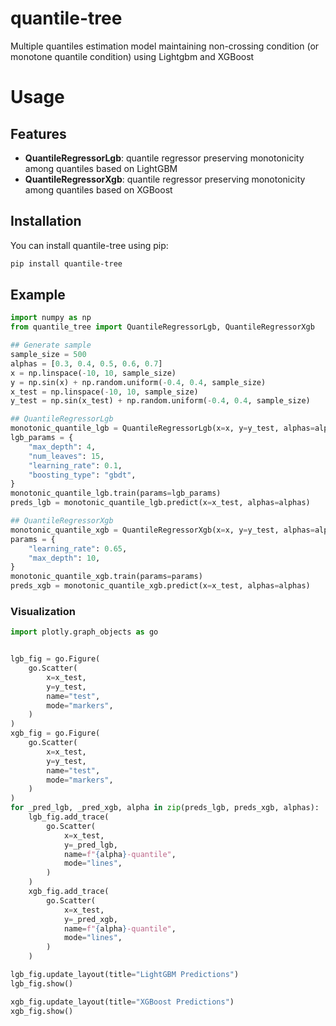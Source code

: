 # quantile-tree

Multiple quantiles estimation model maintaining non-crossing condition (or monotone quantile condition) using Lightgbm and XGBoost

# Usage
## Features
- **QuantileRegressorLgb**: quantile regressor preserving monotonicity among quantiles based on LightGBM
- **QuantileRegressorXgb**: quantile regressor preserving monotonicity among quantiles based on XGBoost

## Installation
You can install quantile-tree using pip:
```bash
pip install quantile-tree
```

## Example
```python
import numpy as np
from quantile_tree import QuantileRegressorLgb, QuantileRegressorXgb

## Generate sample
sample_size = 500
alphas = [0.3, 0.4, 0.5, 0.6, 0.7]
x = np.linspace(-10, 10, sample_size)
y = np.sin(x) + np.random.uniform(-0.4, 0.4, sample_size)
x_test = np.linspace(-10, 10, sample_size)
y_test = np.sin(x_test) + np.random.uniform(-0.4, 0.4, sample_size)

## QuantileRegressorLgb
monotonic_quantile_lgb = QuantileRegressorLgb(x=x, y=y_test, alphas=alphas)
lgb_params = {
    "max_depth": 4,
    "num_leaves": 15,
    "learning_rate": 0.1,
    "boosting_type": "gbdt",
}
monotonic_quantile_lgb.train(params=lgb_params)
preds_lgb = monotonic_quantile_lgb.predict(x=x_test, alphas=alphas)

## QuantileRegressorXgb
monotonic_quantile_xgb = QuantileRegressorXgb(x=x, y=y_test, alphas=alphas)
params = {
    "learning_rate": 0.65,
    "max_depth": 10,
}
monotonic_quantile_xgb.train(params=params)
preds_xgb = monotonic_quantile_xgb.predict(x=x_test, alphas=alphas)
```

### Visualization
```python
import plotly.graph_objects as go


lgb_fig = go.Figure(
    go.Scatter(
        x=x_test,
        y=y_test,
        name="test",
        mode="markers",
    )
)
xgb_fig = go.Figure(
    go.Scatter(
        x=x_test,
        y=y_test,
        name="test",
        mode="markers",
    )
)
for _pred_lgb, _pred_xgb, alpha in zip(preds_lgb, preds_xgb, alphas):
    lgb_fig.add_trace(
        go.Scatter(
            x=x_test,
            y=_pred_lgb,
            name=f"{alpha}-quantile",
            mode="lines",
        )
    )
    xgb_fig.add_trace(
        go.Scatter(
            x=x_test,
            y=_pred_xgb,
            name=f"{alpha}-quantile",
            mode="lines",
        )
    )

lgb_fig.update_layout(title="LightGBM Predictions")
lgb_fig.show()

xgb_fig.update_layout(title="XGBoost Predictions")
xgb_fig.show()
```
